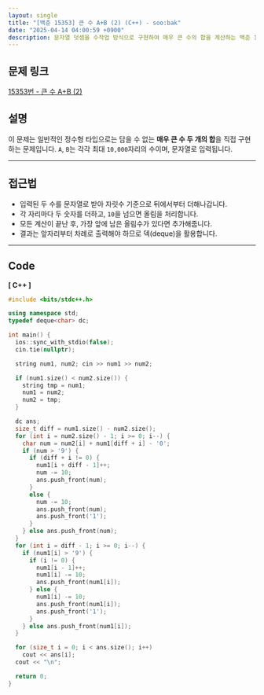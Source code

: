 ```yaml
---
layout: single
title: "[백준 15353] 큰 수 A+B (2) (C++) - soo:bak"
date: "2025-04-14 04:00:59 +0900"
description: 문자열 덧셈을 수작업 방식으로 구현하여 매우 큰 수의 합을 계산하는 백준 15353번 문제의 C++ 풀이와 해설
---
```


## 문제 링크
[15353번 - 큰 수 A+B (2)](https://www.acmicpc.net/problem/15353)

## 설명
이 문제는 일반적인 정수형 타입으로는 담을 수 없는 **매우 큰 수 두 개의 합**을 직접 구현하는 문제입니다.
`A`, `B`는 각각 최대 `10,000`자리의 수이며, 문자열로 입력됩니다.

---

## 접근법
- 입력된 두 수를 문자열로 받아 자릿수 기준으로 뒤에서부터 더해나갑니다.
- 각 자리마다 두 숫자를 더하고, `10`을 넘으면 올림을 처리합니다.
- 모든 계산이 끝난 후, 가장 앞에 남은 올림수가 있다면 추가해줍니다.
- 결과는 앞자리부터 차례로 출력해야 하므로 덱(deque)을 활용합니다.

---

## Code
<b>[ C++ ] </b>
<br>

```cpp
#include <bits/stdc++.h>

using namespace std;
typedef deque<char> dc;

int main() {
  ios::sync_with_stdio(false);
  cin.tie(nullptr);

  string num1, num2; cin >> num1 >> num2;

  if (num1.size() < num2.size()) {
    string tmp = num1;
    num1 = num2;
    num2 = tmp;
  }

  dc ans;
  size_t diff = num1.size() - num2.size();
  for (int i = num2.size() - 1; i >= 0; i--) {
    char num = num2[i] + num1[diff + i] - '0';
    if (num > '9') {
      if (diff + i != 0) {
        num1[i + diff - 1]++;
        num -= 10;
        ans.push_front(num);
      }
      else {
        num -= 10;
        ans.push_front(num);
        ans.push_front('1');
      }
    } else ans.push_front(num);
  }
  for (int i = diff - 1; i >= 0; i--) {
    if (num1[i] > '9') {
      if (i != 0) {
        num1[i - 1]++;
        num1[i] -= 10;
        ans.push_front(num1[i]);
      } else {
        num1[i] -= 10;
        ans.push_front(num1[i]);
        ans.push_front('1');
      }
    } else ans.push_front(num1[i]);
  }

  for (size_t i = 0; i < ans.size(); i++)
    cout << ans[i];
  cout << "\n";

  return 0;
}
```
